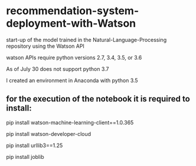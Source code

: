 # recommendation-system-deployment-with-Watson
start-up of the model trained in the Natural-Language-Processing repository using the Watson API

watson APIs require python versions 2.7, 3.4, 3.5, or 3.6

As of July 30 does not support python 3.7

I created an environment in Anaconda with python 3.5

## for the execution of the notebook it is required to install:

pip install watson-machine-learning-client==1.0.365

pip install watson-developer-cloud

pip install urllib3==1.25

pip install joblib

